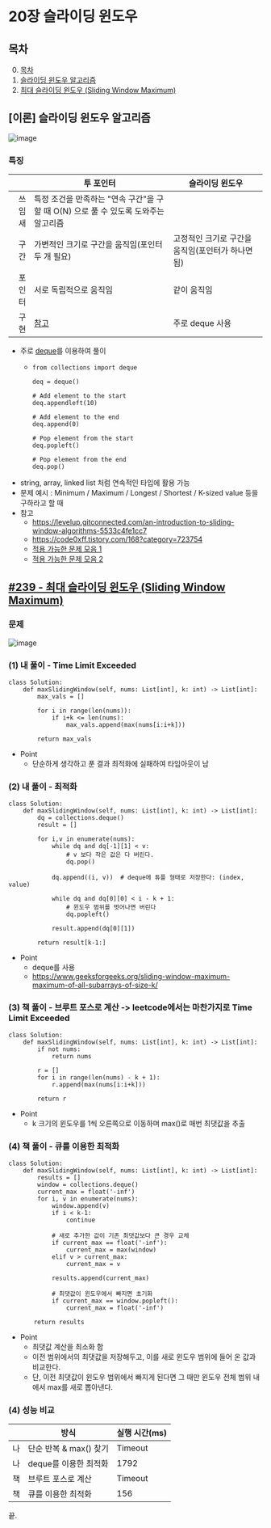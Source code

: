 # 20장 슬라이딩 윈도우
## <a name='TOC'>목차</a>
0. [목차](#TOC)
1. [슬라이딩 윈도우 알고리즘](#1)
2. [최대 슬라이딩 윈도우 (Sliding Window Maximum)](#2)

## <a name='1'>[이론] 슬라이딩 윈도우 알고리즘</a>
![image](https://miro.medium.com/max/1912/1*HN084lMD15SWjH6epVeSAg.gif)

### 특징
||투 포인터|슬라이딩 윈도우|
|---:|---|---|
|쓰임새|특정 조건을 만족하는 "연속 구간"을 구할 때 O(N) 으로 풀 수 있도록 도와주는 알고리즘||
|구간|가변적인 크기로 구간을 움직임(포인터 두 개 필요)|고정적인 크기로 구간을 움직임(포인터가 하나면 됨)|
|포인터|서로 독립적으로 움직임|같이 움직임|
|구현|[참고](https://www.pluralsight.com/guides/algorithm-templates:-two-pointers-part-1)|주로 deque 사용|

- 주로 [deque](https://chaewonkong.github.io/posts/python-deque.html)를 이용하여 풀이
  - ```python3
    from collections import deque
    
    deq = deque()
    
    # Add element to the start
    deq.appendleft(10)
    
    # Add element to the end
    deq.append(0)
    
    # Pop element from the start
    deq.popleft()
    
    # Pop element from the end
    deq.pop()
    ```
- string, array, linked list 처럼 연속적인 타입에 활용 가능
- 문제 예시 : Minimum / Maximum / Longest / Shortest / K-sized value 등을 구하라고 할 때
- 참고
  - https://levelup.gitconnected.com/an-introduction-to-sliding-window-algorithms-5533c4fe1cc7
  - https://code0xff.tistory.com/168?category=723754
  - [적용 가능한 문제 모음 1](https://m.blog.naver.com/kks227/220795165570)
  - [적용 가능한 문제 모음 2](https://ansohxxn.github.io/algorithm/twopointer/)

## <a name='2'>[#239 - 최대 슬라이딩 윈도우 (Sliding Window Maximum)](https://leetcode.com/problems/sliding-window-maximum/)</a>
### 문제
![image](https://user-images.githubusercontent.com/75566147/118351764-b7e7a480-b598-11eb-9225-916f51de225a.png)

### (1) 내 풀이 - Time Limit Exceeded
```python3
class Solution:
    def maxSlidingWindow(self, nums: List[int], k: int) -> List[int]:
        max_vals = []
        
        for i in range(len(nums)):
            if i+k <= len(nums):
                max_vals.append(max(nums[i:i+k]))
        
        return max_vals
```
- Point
  - 단순하게 생각하고 푼 결과 최적화에 실패하여 타임아웃이 남

### (2) 내 풀이 - 최적화
```python3
class Solution:
    def maxSlidingWindow(self, nums: List[int], k: int) -> List[int]:
        dq = collections.deque()
        result = []
        
        for i,v in enumerate(nums):           
            while dq and dq[-1][1] < v:
                # v 보다 작은 값은 다 버린다.
                dq.pop()
            
            dq.append((i, v))  # deque에 튜플 형태로 저장한다: (index, value)
            
            while dq and dq[0][0] < i - k + 1:
                # 윈도우 범위를 벗어나면 버린다
                dq.popleft()
            
            result.append(dq[0][1])
        
        return result[k-1:]
```
- Point
  - deque를 사용
  - https://www.geeksforgeeks.org/sliding-window-maximum-maximum-of-all-subarrays-of-size-k/

### (3) 책 풀이 - 브루트 포스로 계산 -> leetcode에서는 마찬가지로 Time Limit Exceeded
```python3
class Solution:
    def maxSlidingWindow(self, nums: List[int], k: int) -> List[int]:
        if not nums:
            return nums
        
        r = []
        for i in range(len(nums) - k + 1):
            r.append(max(nums[i:i+k]))
        
        return r
```
- Point
  - k 크기의 윈도우를 1씩 오른쪽으로 이동하며 max()로 매번 최댓값을 추출

### (4) 책 풀이 - 큐를 이용한 최적화
```python3
class Solution:
    def maxSlidingWindow(self, nums: List[int], k: int) -> List[int]:
        results = []
        window = collections.deque()
        current_max = float('-inf')
        for i, v in enumerate(nums):
            window.append(v)
            if i < k-1:
                continue
            
            # 새로 추가한 값이 기존 최댓값보다 큰 경우 교체
            if current_max == float('-inf'):
                current_max = max(window)
            elif v > current_max:
                current_max = v
            
            results.append(current_max)
            
            # 최댓값이 윈도우에서 빠지면 초기화
            if current_max == window.popleft():
                current_max = float('-inf')
                
       return results
```
- Point
  - 최댓값 계산을 최소화 함
  - 이전 범위에서의 최댓값을 저장해두고, 이를 새로 윈도우 범위에 들어 온 값과 비교한다. 
  - 단, 이전 최댓값이 윈도우 범위에서 빠지게 된다면 그 때만 윈도우 전체 범위 내에서 max를 새로 뽑아낸다.

### (4) 성능 비교
||방식|실행 시간(ms)|
|---|---|---|
|나|단순 반복 & max() 찾기|Timeout|
|나|deque를 이용한 최적화|1792|
|책|브루트 포스로 계산|Timeout|
|책|큐를 이용한 최적화|156|

끝.

